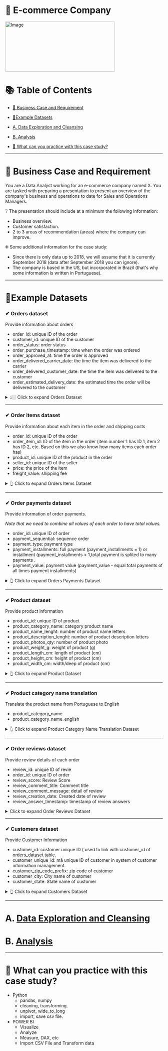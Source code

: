 # 🛒 E-commerce Company


 <img src="https://user-images.githubusercontent.com/101379141/201035143-6f1af4fe-4169-4074-8287-6790d88803db.png" alt="Image" width="350" height="160">  



# :books: Table of Contents <!-- omit in toc -->

- [:briefcase: Business Case and Requirement](#briefcase-business-case-and-requirement)
- [:bookmark_tabs:Example Datasets](#bookmark_tabsexample-datasets)
- [A. Data Exploration and Cleansing](#a-data-exploration-and-cleansing)
- [B. Analysis](#b-analysis)

- [📃 What can you practice with this case study?](#what-can-you-practice-with-this-case-study)

---

# :briefcase: Business Case and Requirement


You are a Data Analyst working for an e-commerce company named X. You are tasked with preparing a presentation to present an overview of the company's business and operations to date for Sales and Operations Managers. 

❔ The presentation should include at a minimum the following information: 
- Business overview. 
- Customer satisfaction.  
- 2 to 3 areas of recommendation (areas) where the company can improve.

➕ Some additional information for the case study:
- Since there is only data up to 2018, we will assume that it is currently September 2018 (data after September 2018 you can ignore).
- The company is based in the US, but incorporated in Brazil (that's why some information is written in Portuguese).


---

# :bookmark_tabs:Example Datasets

### ✔ Orders dataset
Provide information about orders
- order_id: unique ID of the order
- customer_id: unique ID of the customer
- order_status: order status
- order_purchase_timestamp: time when the order was ordered
- order_approved_at: time the order is approved
- order_delivered_carrier_date: the time the item was delivered to the carrier
- order_delivered_customer_date: the time the item was delivered to the customer
- order_estimated_delivery_date: the estimated time the order will be delivered to the customer

<details><summary> 👆🏼 Click to expand Orders Dataset </summary>

<div align="center">

**Table: orders_dataset** 

<div align="center">
First 10 rows

|order_id|customer_id|order_status|order_purchase_timestamp|order_approved_at|order_delivered_carrier_date|order_delivered_customer_date|order_estimated_delivery_date|
|:----|:-----|:----|:----|:----|:----|:----|:----|
e481f51cbdc54678b7cc49136f2d6af7|	9ef432eb6251297304e76186b10a928d|	delivered|	10/2/2017 10:56|10/2/2017 11:07|	10/4/2017 19:55|	10/10/2017 21:25|	10/18/2017|
53cdb2fc8bc7dce0b6741e2150273451|	b0830fb4747a6c6d20dea0b8c802d7ef|	delivered|	7/24/2018 20:41|	7/26/2018 3:24|	7/26/2018 14:31|	8/7/2018 15:27|	8/13/2018|
47770eb9100c2d0c44946d9cf07ec65d|	41ce2a54c0b03bf3443c3d931a367089|	delivered|	8/8/2018 8:38|	8/8/2018 8:55|	8/8/2018 13:50|	8/17/2018 18:06|	9/4/2018|
949d5b44dbf5de918fe9c16f97b45f8a|	f88197465ea7920adcdbec7375364d82|	delivered|	11/18/2017 19:28|	11/18/2017 19:45|	11/22/2017 13:39|	12/2/2017 0:28|	12/15/2017|
ad21c59c0840e6cb83a9ceb5573f8159|	8ab97904e6daea8866dbdbc4fb7aad2c|	delivered|	2/13/2018 21:18|	2/13/2018 22:20|	2/14/2018 19:46|	2/16/2018 18:17	|2/26/2018|
a4591c265e18cb1dcee52889e2d8acc3|	503740e9ca751ccdda7ba28e9ab8f608|	delivered|	7/9/2017 21:57|	7/9/2017 22:10|	7/11/2017 14:58|	7/26/2017 10:57|	8/1/2017|
136cce7faa42fdb2cefd53fdc79a6098|	ed0271e0b7da060a393796590e7b737a|	invoiced|	4/11/2017 12:22|	4/13/2017 13:25|||			|5/9/2017|
6514b8ad8028c9f2cc2374ded245783f|	9bdf08b4b3b52b5526ff42d37d47f222|	delivered|	5/16/2017 13:10|	5/16/2017 13:22|	5/22/2017 10:07|	5/26/2017 12:55|	6/7/2017|
76c6e866289321a7c93b82b54852dc33|	f54a9f0e6b351c431402b8461ea51999|	delivered|	1/23/2017 18:29|	1/25/2017 2:50|	1/26/2017 14:16|	2/2/2017 14:08|	3/6/2017|
e69bfb5eb88e0ed6a785585b27e16dbf|	31ad1d1b63eb9962463f764d4e6e0c9d|	delivered|	7/29/2017 11:55|	7/29/2017 12:05|	8/10/2017 19:45|	8/16/2017 17:14|	8/23/2017|

</div>
</div>

</details>

---

### ✔ Order items dataset  
Provide information about each item in the order and shipping costs
- order_id: unique ID of the order
- order_item_id: ID of the item in the order (item number 1 has ID 1, item 2 has ID 2, etc. Based on this we also know how many items each order has)
- product_id: unique ID of the product in the order
- seller_id: unique ID of the seller
- price: the price of the item
- freight_value: shipping fee

<details><summary> 👆 Click to expand Orders Items Dataset </summary>

<div align="center">

**Table: order_items_dataset** 

<div align="center">
First 10 rows


|order_id|order_item_id|product_id|seller_id|price|freight_value|
|:----|:-----|:----|:----|:----|:----|
00010242fe8c5a6d1ba2dd792cb16214|	1|	4244733e06e7ecb4970a6e2683c13e61|	48436dade18ac8b2bce089ec2a041202|	58.9|	13.29|
00018f77f2f0320c557190d7a144bdd3|	1|	e5f2d52b802189ee658865ca93d83a8f|dd7ddc04e1b6c2c614352b383efe2d36|	239.9|	19.93|
000229ec398224ef6ca0657da4fc703e|	1|	c777355d18b72b67abbeef9df44fd0fd|	5b51032eddd242adc84c38acab88f23d|	199|	17.87|
00024acbcdf0a6daa1e931b038114c75|	1|	7634da152a4610f1595efa32f14722fc|	9d7a1d34a5052409006425275ba1c2b4|	12.99|	12.79|
00042b26cf59d7ce69dfabb4e55b4fd9|	1|	ac6c3623068f30de03045865e4e10089|	df560393f3a51e74553ab94004ba5c87|	199.9|	18.14|
00048cc3ae777c65dbb7d2a0634bc1ea|	1	|ef92defde845ab8450f9d70c526ef70f|	6426d21aca402a131fc0a5d0960a3c90|	21.9|	12.69|
00054e8431b9d7675808bcb819fb4a32|	1|	8d4f2bb7e93e6710a28f34fa83ee7d28|	7040e82f899a04d1b434b795a43b4617|	19.9|	11.85|
000576fe39319847cbb9d288c5617fa6|	1|	557d850972a7d6f792fd18ae1400d9b6|	5996cddab893a4652a15592fb58ab8db|	810|	70.75|
0005a1a1728c9d785b8e2b08b904576c|	1|	310ae3c140ff94b03219ad0adc3c778f|	a416b6a846a11724393025641d4edd5e|	145.95|	11.65|
0005f50442cb953dcd1d21e1fb923495|	1|	4535b0e1091c278dfd193e5a1d63b39f|	ba143b05f0110f0dc71ad71b4466ce92|	53.99|	11.4|
  
</div>
</div>

</details>

---

### ✔ Order payments dataset
Provide information of order payments.

*Note that we need to combine all values of each order to have total values.*

- order_id: unique ID of order
- payment_sequential: sequence order
- payment_type: payment type
- payment_installments: full payment (payment_installments = 1) or installment (payment_installments > 1,total payment is splited to many payments .
- payment_value: payment value (payment_value - equal total payments of all times payment installments)

<details><summary> 👆 Click to expand Orders Payments Dataset </summary>

<div align="center">

**Table: order_payments_dataset** 

<div align="center">
First 10 rows

|order_id|payment_sequential|payment_type|payment_installments|payment_value|
|:----|:-----|:----|:----|:----|
b81ef226f3fe1789b1e8b2acac839d17| 1	|credit_card|	8|	99.33|
a9810da82917af2d9aefd1278f1dcfa0|	1	|credit_card|	1|	24.39|
25e8ea4e93396b6fa0d3dd708e76c1bd|	1	|credit_card|	1|	65.71|
ba78997921bbcdc1373bb41e913ab953|	1	|credit_card|	8|	107.78|
42fdf880ba16b47b59251dd489d4441a|	1	|credit_card|	2|	128.45|
298fcdf1f73eb413e4d26d01b25bc1cd|	1	|credit_card|	2|	96.12|
771ee386b001f06208a7419e4fc1bbd7|	1	|credit_card|	1|	81.16|
3d7239c394a212faae122962df514ac7|	1	|credit_card|	3|	51.84|
1f78449c87a54faf9e96e88ba1491fa9|	1	|credit_card|	6|	341.09|
0573b5e23cbd798006520e1d5b4c6714|	1	|cash|	1|	51.95|


</div>
</div>

</details>

---

### ✔ Product dataset 
Provide product information
- product_id: unique ID of product
- product_category_name: category product name 
- product_name_lenght: number of product name letters
- product_description_lenght: number of product description letters
- product_photos_qty: number of product photo
- product_weight_g: weight of product  (g)
- product_length_cm: length of product (cm)
- product_height_cm: height of product (cm)
- product_width_cm: width/deep of product (cm)

<details><summary> 👆 Click to expand Product Dataset </summary>

<div align="center">

**Table: products_dataset** 

<div align="center">
First 10 rows

|product_id|product_category_name|product_name_lenght|product_description_lenght|product_photos_qty|product_weight_g|product_length_cm|product_height_cm|product_width_cm|
|:----|:-----|:----|:----|:----|:----|:----|:----|:----|
1e9e8ef04dbcff4541ed26657ea517e5|perfumaria|40|287|1|225|16|10|14|
3aa071139cb16b67ca9e5dea641aaa2f|artes|44|276|1|1000|30|18|20|
96bd76ec8810374ed1b65e291975717f|esporte_lazer|	46|	250|	1	|154|	18|	9|	15|
cef67bcfe19066a932b7673e239eb23d|bebes|	27|	261|	1|	371|	26|	4|	26|
9dc1a7de274444849c219cff195d0b71|utilidades_domesticas|	37|	402|	4|	625|	20|	17|	13|
41d3672d4792049fa1779bb35283ed13|instrumentos_musicais|	60|	745|	1|	200|	38|	5|	11|
732bd381ad09e530fe0a5f457d81becb|cool_stuff|	56|	1272|	4|	18350|	70|	24|	44|
2548af3e6e77a690cf3eb6368e9ab61e|moveis_decoracao|	56|	184|	2|	900|	40|	8|	40|
37cc742be07708b53a98702e77a21a02|eletrodomesticos|	57|	163	|1	|400	|27	|13	|17|
8c92109888e8cdf9d66dc7e463025574|brinquedos|	36|	1156|	1|	600|	17|	10|	12|


</div>
</div>

</details>

---

### ✔ Product category name translation
Translate the product name from Portuguese to English

- product_category_name
- product_category_name_english

<details><summary> 👆 Click to expand Product Category Name Translation Dataset </summary>


<div align="center">

**Table: product_category_name_translation** 

<div align="center">
First 10 rows

|product_category_name|product_category_name_english|
|:----|:-----|
beleza_saude|health_beauty|
informatica_acessorios|computers_accessories|
automotivo	|auto|
cama_mesa_banho	|bed_bath_table|
moveis_decoracao	|furniture_decor|
esporte_lazer	|sports_leisure|
perfumaria	|perfumery|
utilidades_domesticas|	housewares|
telefonia|	telephony|
relogios_presentes|watches_gifts|

</div>
</div>

</details>

---

### ✔ Order reviews dataset 
Provide review details of each order
- review_id: unique ID of revie
- order_id: unique ID of order
- review_score: Review Score
- review_comment_title: Comment title
- review_comment_message: detail of review
- review_creation_date: Created date of review
- review_answer_timestamp: timestamp of review answers

<details><summary>  Click to expand Order Reviews Dataset </summary>

<div align="center">

**Table: order_reviews_dataset** 

<div align="center">
First 10 rows

|review_id|order_id|review_score|review_comment_title|review_comment_message|review_creation_date|review_answer_timestamp|
|:----|:-----|:----|:----|:----|:----|:----|
7bc2406110b926393aa56f80a40eba40|73fc7af87114b39712e6da79b0a377eb|4|		|	|1/18/2018 0:00|	1/18/2018 21:46|
80e641a11e56f04c1ad469d5645fdfde|a548910a1c6147796b98fdf73dbeba33|5|			3/10/2018 0:00|	3/11/2018 3:05|
228ce5500dc1d8e020d8d1322874b6f0|f9e4b658b201a9f2ecdecbb34bed034b|5|			2/17/2018 0:00|	2/18/2018 14:36|
e64fb393e7b32834bb789ff8bb30750e|658677c97b385a9be170737859d3511b|5|		|Recebi bem antes do prazo estipulado.|	4/21/2017 0:00|	4/21/2017 22:02|
f7c4243c7fe1938f181bec41a392bdeb|8e6bfb81e283fa7e4f11123a3fb894f1|5|		|ParabÃ©ns lojas lannister adorei comprar pela Internet seguro e prÃ¡tico ParabÃ©ns a todos feliz PÃ¡scoa|	3/1/2018 0:00|	3/2/2018 10:26|
15197aa66ff4d0650b5434f1b46cda19|b18dcdf73be66366873cd26c5724d1dc	|1|		|	|4/13/2018 0:00	|4/16/2018 0:39|
07f9bee5d1b850860defd761afa7ff16|e48aa0d2dcec3a2e87348811bcfdf22b	|5|		|	|7/16/2017 0:00	|7/18/2017 19:30|
7c6400515c67679fbee952a7525281ef|c31a859e34e3adac22f376954e19b39d|5	|		| |8/14/2018 0:00	|8/14/2018 21:36|
a3f6f7f6f433de0aefbb97da197c554c|9c214ac970e84273583ab523dfafd09b|5|			| |5/17/2017 0:00	|5/18/2017 12:05|
8670d52e15e00043ae7de4c01cc2fe06|b9bf720beb4ab3728760088589c62129|4|	recomendo|	aparelho eficiente. no site a marca do aparelho esta impresso como 3desinfector e ao chegar esta com outro nome...atualizar com a marca correta uma vez que Ã© o mesmo aparelho|	5/22/2018 0:00|	5/23/2018 16:45|



</div>
</div>

</details>

---
### ✔ Customers dataset
Provide Customer Information 

- customer_id: customer unique ID ( used to link with customer_id of orders_dataset table.
- customer_unique_id: mã unique ID of customer in system of customer information management. 
- customer_zip_code_prefix: zip code of customer
- customer_city: City name of customer 
- customer_state: State name of customer

<details><summary> 👆 Click to expand Customers Dataset </summary>

<div align="center">

**Table: Customers_dataset** 
 
<div align="center">
First 10 rows

|customer_id|customer_unique_id|customer_zip_code_prefix|customer_city|customer_state|
|:----|:-----|:----|:----|:----|
06b8999e2fba1a1fbc88172c00ba8bc7|861eff4711a542e4b93843c6dd7febb0|	14409|	franca	|SP|
18955e83d337fd6b2def6b18a428ac77|	290c77bc529b7ac935b93aa66c333dc3|	9790|	sao bernardo do campo|	SP|
4e7b3e00288586ebd08712fdd0374a03|	060e732b5b29e8181a18229c7b0b2b5e|	1151|	sao paulo	|SP|
b2b6027bc5c5109e529d4dc6358b12c3|	259dac757896d24d7702b9acbbff3f3c|	8775|	mogi das cruzes|	SP|
4f2d8ab171c80ec8364f7c12e35b23ad|	345ecd01c38d18a9036ed96c73b8d066|	13056|	campinas	|SP|
879864dab9bc3047522c92c82e1212b8|	4c93744516667ad3b8f1fb645a3116a4|	89254|	jaragua do sul	|SC|
fd826e7cf63160e536e0908c76c3f441|	addec96d2e059c80c30fe6871d30d177|	4534|	sao paulo	|SP|
5e274e7a0c3809e14aba7ad5aae0d407|	57b2a98a409812fe9618067b6b8ebe4f|	35182|	timoteo	|MG|
5adf08e34b2e993982a47070956c5c65|	1175e95fb47ddff9de6b2b06188f7e0d|	81560|	curitiba	|PR|
4b7139f34592b3a31687243a302fa75b|	9afe194fb833f79e300e37e580171f22|	30575|	belo horizonte|	MG|


</div>
</div>

</details>

---


# A. [Data Exploration and Cleansing](https://github.com/beto1810/E-commerce-Company/blob/main/A.Data%20Exploration%20%26%20Cleansing.md)



# B. [Analysis]()


---

# 🧾 What can you practice with this case study?
- Python
  - pandas, numpy
  - cleaning, transforming.
  - unpivot, wide_to_long
  - import, save csv file. 
- POWER BI
  - Visualize
  - Analyze
  - Measure, DAX, etc
  - Import CSV File and Transform data
